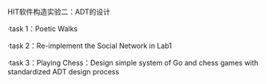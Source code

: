 HIT软件构造实验二：ADT的设计

  ·task 1：Poetic Walks
  
  ·task 2：Re-implement the Social Network in Lab1
  
  ·task 3：Playing Chess：Design simple system of Go and chess games with standardized ADT design process
